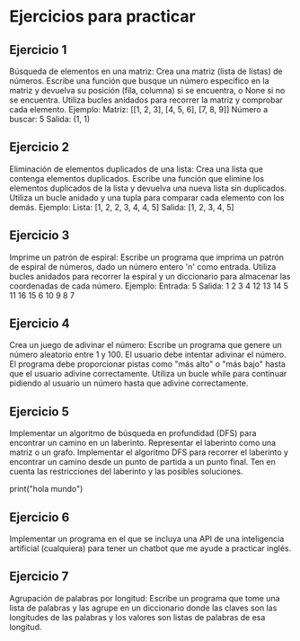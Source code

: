 # Ejercicios para practicar

## Ejercicio 1

Búsqueda de elementos en una matriz:
Crea una matriz (lista de listas) de números.
Escribe una función que busque un número específico en la matriz y devuelva su posición (fila, columna) si se encuentra, o None si no se encuentra.
Utiliza bucles anidados para recorrer la matriz y comprobar cada elemento.
Ejemplo:
Matriz: [[1, 2, 3], [4, 5, 6], [7, 8, 9]]
Número a buscar: 5
Salida: (1, 1)


## Ejercicio 2

Eliminación de elementos duplicados de una lista:
Crea una lista que contenga elementos duplicados.
Escribe una función que elimine los elementos duplicados de la lista y devuelva una nueva lista sin duplicados.
Utiliza un bucle anidado y una tupla para comparar cada elemento con los demás.
Ejemplo:
Lista: [1, 2, 2, 3, 4, 4, 5]
Salida: [1, 2, 3, 4, 5]


## Ejercicio 3

Imprime un patrón de espiral:
Escribe un programa que imprima un patrón de espiral de números, dado un número entero 'n' como entrada.
Utiliza bucles anidados para recorrer la espiral y un diccionario para almacenar las coordenadas de cada número.
Ejemplo:
Entrada: 5
Salida:
1 2 3 4
12 13 14 5
11 16 15 6
10 9 8 7

## Ejercicio 4

Crea un juego de adivinar el número:
Escribe un programa que genere un número aleatorio entre 1 y 100.
El usuario debe intentar adivinar el número.
El programa debe proporcionar pistas como "más alto" o "más bajo" hasta que el usuario adivine correctamente.
Utiliza un bucle while para continuar pidiendo al usuario un número hasta que adivine correctamente.


## Ejercicio 5

Implementar un algoritmo de búsqueda en profundidad (DFS) para encontrar un camino en un laberinto.
Representar el laberinto como una matriz o un grafo.
Implementar el algoritmo DFS para recorrer el laberinto y encontrar un camino desde un punto de partida a un punto final.
Ten en cuenta las restricciones del laberinto y las posibles soluciones.

print("hola mundo")


## Ejercicio 6

Implementar un programa en el que se incluya una API de una inteligencia artificial (cualquiera) para tener
un chatbot que me ayude a practicar inglés.




## Ejercicio 7

Agrupación de palabras por longitud:
Escribe un programa que tome una lista de palabras y las agrupe en un diccionario donde las claves 
son las longitudes de las palabras y los valores son listas de palabras de esa longitud.


